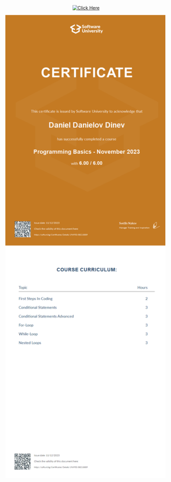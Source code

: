 <div align="center"> 

[![Click Here](https://img.shields.io/badge/%20%20%20Click%20%20%20Here%20%20%20-8A2BE2)](https://softuni.bg/certificates/details/196950/8821880f)

 </div>

<img
  src="/ProgrammingBasics/ProgrammingBasicsNovember2023Certificate.jpeg"
  alt="Alt text"
  title="Optional title"
  style="display: inline-block; margin: auto; width: 500px; height: auto;">
